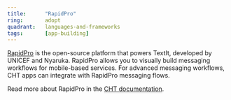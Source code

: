```yaml
---
title:      "RapidPro"
ring:       adopt
quadrant:   languages-and-frameworks
tags:       [app-building]
---
```


[RapidPro](https://community.rapidpro.io/) is the open-source platform that powers TextIt, developed by UNICEF and Nyaruka. RapidPro allows you to visually build messaging workflows for mobile-based services. For advanced messaging workflows, CHT apps can integrate with RapidPro messaging flows.

Read more about RapidPro in the [CHT documentation](https://docs.communityhealthtoolkit.org/apps/guides/integrations/rapidpro/).